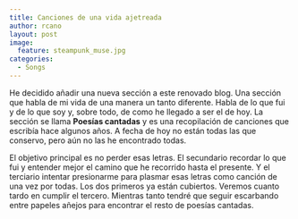 ```yaml
---
title: Canciones de una vida ajetreada
author: rcano
layout: post
image:
  feature: steampunk_muse.jpg
categories:
  - Songs
---
```


He decidido añadir una nueva sección a este renovado blog. Una sección que
habla de mi vida de una manera un tanto diferente. Habla de lo que fui y de lo
que soy y, sobre todo, de como he llegado a ser el de hoy. La sección se llama
**Poesías cantadas** y es una recopilación de canciones que escribía
hace algunos años. A fecha de hoy no están todas las que conservo, pero aún no
las he encontrado todas.

El objetivo principal es no perder esas letras. El secundario recordar lo que
fui y entender mejor el camino que he recorrido hasta el presente. Y el
terciario intentar presionarme para plasmar esas letras como canción de una vez
por todas. Los dos primeros ya están cubiertos. Veremos cuanto tardo en cumplir
el tercero. Mientras tanto tendré que seguir escarbando entre papeles añejos
para encontrar el resto de poesías cantadas.
